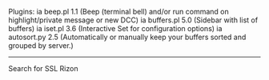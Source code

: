 Plugins:
 ia   beep.pl 1.1 (Beep (terminal bell) and/or run command on highlight/private message or new DCC)
 ia   buffers.pl 5.0 (Sidebar with list of buffers)
 ia   iset.pl 3.6 (Interactive Set for configuration options)
 ia   autosort.py 2.5 (Automatically or manually keep your buffers sorted and grouped by server.)
 
 ---
 
 Search for SSL Rizon
